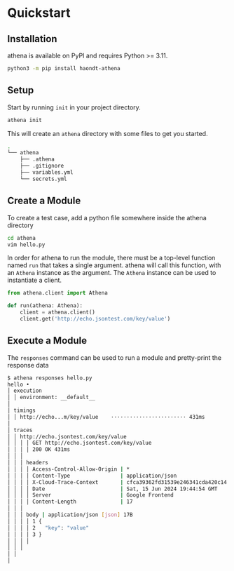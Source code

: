 # Quickstart

## Installation

athena is available on PyPI and requires Python >= 3.11.

```sh
python3 -m pip install haondt-athena
```

## Setup

Start by running `init` in your project directory.

```sh
athena init
```

This will create an `athena` directory with some files to get you started.

```sh
.
└── athena
    ├── .athena
    ├── .gitignore
    ├── variables.yml
    └── secrets.yml
```

## Create a Module

To create a test case, add a python file somewhere inside the athena directory

```sh
cd athena
vim hello.py
```

In order for athena to run the module, there must be a top-level function named `run` that takes a single argument.
athena will call this function, with an `Athena` instance as the argument. The `Athena` instance can be used to instantiate a client.

```python title="hello.py"
from athena.client import Athena

def run(athena: Athena):
    client = athena.client()
    client.get('http://echo.jsontest.com/key/value')
```

## Execute a Module

The `responses` command can be used to run a module and pretty-print the response data

```sh
$ athena responses hello.py
hello •
│ execution
│ │ environment: __default__
│
│ timings
│ │ http://echo...m/key/value    ························ 431ms
│
│ traces
│ │ http://echo.jsontest.com/key/value
│ │ │ │ GET http://echo.jsontest.com/key/value
│ │ │ │ 200 OK 431ms
│ │ │
│ │ │ headers
│ │ │ │ Access-Control-Allow-Origin | *
│ │ │ │ Content-Type                | application/json
│ │ │ │ X-Cloud-Trace-Context       | cfca39362fd31539e246341cda420c14
│ │ │ │ Date                        | Sat, 15 Jun 2024 19:44:54 GMT
│ │ │ │ Server                      | Google Frontend
│ │ │ │ Content-Length              | 17
│ │ │
│ │ │ body | application/json [json] 17B
│ │ │ │ 1 {
│ │ │ │ 2   "key": "value"
│ │ │ │ 3 }
│ │ │ │
│ │ │
│ │
│
```

